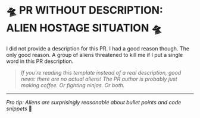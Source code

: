 # 🛸 PR WITHOUT DESCRIPTION: ALIEN HOSTAGE SITUATION 🛸

I did not provide a description for this PR. I had a good reason though.
The only good reason.
A group of aliens threatened to kill me if I put a single word in this PR description.

> *If you're reading this template instead of a real description, good news: there are no actual aliens! The PR author is probably just making coffee. Or fighting ninjas. Or both.*

---
*Pro tip: Aliens are surprisingly reasonable about bullet points and code snippets* 🖖
